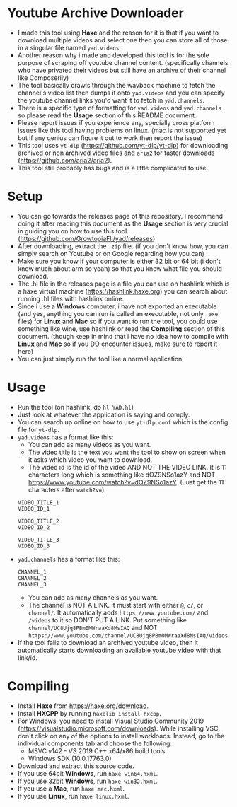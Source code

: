 # Youtube Archive Downloader
* I made this tool using **Haxe** and the reason for it is that if you want to download multiple videos and select one then you can store all of those in a singular file named `yad.videos`.
* Another reason why i made and developed this tool is for the sole purpose of scraping off youtube channel content. (specifically channels who have privated their videos but still have an archive of their channel like Composerily)
* The tool basically crawls through the wayback machine to fetch the channel's video list then dumps it onto `yad.videos` and you can specify the youtube channel links you'd want it to fetch in `yad.channels`.
* There is a specific type of formatting for `yad.videos` and `yad.channels` so please read the **Usage** section of this README document.
* Please report issues if you experience any, specially cross platform issues like this tool having problems on linux. (mac is not supported yet but if any genius can figure it out to work then report the issue)
* This tool uses `yt-dlp` (https://github.com/yt-dlp/yt-dlp) for downloading archived or non archived video files and `aria2` for faster downloads (https://github.com/aria2/aria2).
* This tool still probably has bugs and is a little complicated to use.

# Setup
* You can go towards the releases page of this repository. I recommend doing it after reading this document as the **Usage** section is very crucial in guiding you on how to use this tool. (https://github.com/GrowtopiaFli/yad/releases)
* After downloading, extract the `.zip` file. (if you don't know how, you can simply search on Youtube or on Google regarding how you can)
* Make sure you know if your computer is either 32 bit or 64 bit (i don't know much about arm so yeah) so that you know what file you should download.
* The .hl file in the releases page is a file you can use on hashlink which is a haxe virtual machine (https://hashlink.haxe.org) you can search about running .hl files with hashlink online.
* Since i use a **Windows** computer, i have not exported an executable (and yes, anything you can run is called an executable, not only `.exe` files) for **Linux** and **Mac** so if you want to run the tool, you could use something like wine, use hashlink or read the **Compiling** section of this document. (though keep in mind that i have no idea how to compile with **Linux** and **Mac** so if you DO encounter issues, make sure to report it here)
* You can just simply run the tool like a normal application.

# Usage
* Run the tool (on hashlink, do `hl YAD.hl`)
* Just look at whatever the application is saying and comply.
* You can search up online on how to use `yt-dlp.conf` which is the config file for `yt-dlp`.
* `yad.videos` has a format like this:
  * You can add as many videos as you want.
  * The video title is the text you want the tool to show on screen when it asks which video you want to download.
  * The video id is the id of the video AND NOT THE VIDEO LINK. It is 11 characters long which is something like dOZ9NSo1azY and NOT https://www.youtube.com/watch?v=dOZ9NSo1azY. (Just get the 11 characters after `watch?v=`)
  ```
  VIDEO_TITLE_1
  VIDEO_ID_1

  VIDEO_TITLE_2
  VIDEO_ID_2

  VIDEO_TITLE_3
  VIDEO_ID_3
  ```
* `yad.channels` has a format like this:
  ```
  CHANNEL_1
  CHANNEL_2
  CHANNEL_3
  ```
  * You can add as many channels as you want.
  * The channel is NOT A LINK. It must start with either `@`, `c/`, or `channel/`. It automatically adds `https://www.youtube.com/` and `/videos` to it so DON'T PUT A LINK. Put something like `channel/UC8Ujq8PBm0MWraaXd8MsIAQ` and NOT `https://www.youtube.com/channel/UC8Ujq8PBm0MWraaXd8MsIAQ/videos`.
* If the tool fails to download an archived youtube video, then it automatically starts downloading an available youtube video with that link/id.

# Compiling
* Install **Haxe** from https://haxe.org/download.
* Install **HXCPP** by running `haxelib install hxcpp`.
* For Windows, you need to install Visual Studio Community 2019 (https://visualstudio.microsoft.com/downloads). While installing VSC, don't click on any of the options to install workloads. Instead, go to the individual components tab and choose the following:
  * MSVC v142 - VS 2019 C++ x64/x86 build tools
  * Windows SDK (10.0.17763.0)
* Download and extract this source code.
* If you use 64bit **Windows**, run `haxe win64.hxml`.
* If you use 32bit **Windows**, run `haxe win32.hxml`.
* If you use a **Mac**, run `haxe mac.hxml`.
* If you use **Linux**, run `haxe linux.hxml`.
